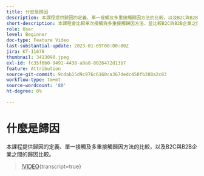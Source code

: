 ```yaml
---
title: 什麼是歸因
description: 本課程提供歸因的定義、單一接觸及多重接觸歸因方法的比較，以及B2C與B2B企業之間的歸因比較。
short-description: 本課程會比較單次接觸與多重接觸歸因方法，並比較B2C與B2B企業之間的歸因。
role: User
level: Beginner
doc-type: Feature Video
last-substantial-update: 2023-01-09T00:00:00Z
jira: KT-11678
thumbnail: 3413090.jpeg
exl-id: fc35f6b0-9491-4438-a9a8-8026472d13b7
feature: Attribution
source-git-commit: 9cdab15d9c976c6160ca367dedc458fb388a2c83
workflow-type: tm+mt
source-wordcount: '80'
ht-degree: 0%

---
```


# 什麼是歸因

本課程提供歸因的定義、單一接觸及多重接觸歸因方法的比較，以及B2C與B2B企業之間的歸因比較。

>[!VIDEO](https://video.tv.adobe.com/v/3413090/?learn=on){transcript=true}
